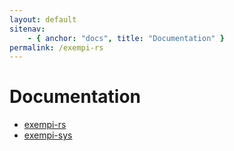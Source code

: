 ```yaml
---
layout: default
sitenav:
	- { anchor: "docs", title: "Documentation" }
permalink: /exempi-rs
---
```


# <a name="docs"></a>Documentation

* [exempi-rs](exempi)
* [exempi-sys](exempi_sys)

